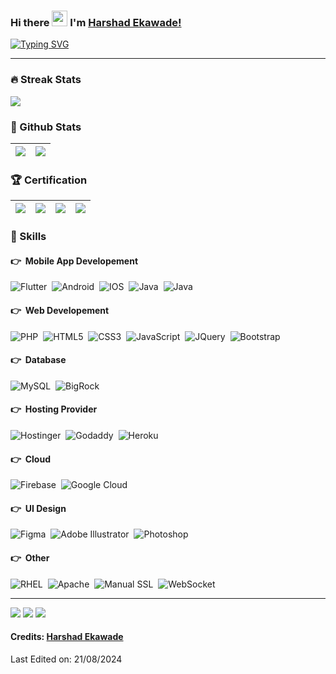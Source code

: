 ### Hi there <img src="https://media.giphy.com/media/hvRJCLFzcasrR4ia7z/giphy.gif" width="25"> I'm [Harshad Ekawade!](https://github.com/harshadekawade)
<a href="https://git.io/typing-svg"><img src="https://readme-typing-svg.herokuapp.com?font=Fira+Code&weight=600&size=18&duration=3000&vCenter=true&pause=1000&color=4493F8&width=510&lines=With+3%2B+Years+of+experience+in+IT+industry;Mobile+App+%7C+Web+Developer;Always+learning+new+things" alt="Typing SVG" /></a>
<hr/>

### 🔥 Streak Stats
<img src="https://github-readme-streak-stats.herokuapp.com/?user=harshadekawade&theme=transparent"/>

### 🚀 Github Stats
<img src="https://github-readme-stats.vercel.app/api/top-langs/?username=harshadekawade&layout=compact&theme=transparent"/>|<img src="https://github-readme-stats.vercel.app/api?username=harshadekawade&&show_icons=true&count_private=true&theme=transparent">
|---|---|

### 🏆 Certification
|[![](https://img.shields.io/badge/HTML%20Fundamental-red?style=for-the-badge)](https://github.com/harshadekawade/harshadekawade/blob/main/SoloLearn/HTML_certificate.jpg)|[![](https://img.shields.io/badge/CSS%20Fundamental-blue?style=for-the-badge)](https://github.com/harshadekawade/harshadekawade/blob/main/SoloLearn/CSS_certificate.jpg)|[![](https://img.shields.io/badge/PHP%20Tutorials-green?style=for-the-badge)](https://github.com/harshadekawade/harshadekawade/blob/main/SoloLearn/PHP_certificate.jpg)|[![](https://img.shields.io/badge/SQL%20Fundamental-orange?style=for-the-badge)](https://github.com/harshadekawade/harshadekawade/blob/main/SoloLearn/SQL_certificate.jpg)|
|---|---|---|---|

### 🎯 Skills
#### 👉 &nbsp;Mobile App Developement
![Flutter](https://img.shields.io/badge/flutter-02569B?style=flat-square&logo=flutter&logoColor=white)&nbsp;
![Android](https://img.shields.io/badge/android-34A853?style=flat-square&logo=android&logoColor=white)&nbsp;
![IOS](https://img.shields.io/badge/ios-000000?style=flat-square&logo=apple&logoColor=white)&nbsp;
![Java](https://img.shields.io/badge/java-%23ED8B00.svg?style=flat-square&logo=java&logoColor=white)&nbsp;
![Java](https://img.shields.io/badge/kotlin-%237F52FF.svg?style=flat-square&logo=kotlin&logoColor=white)&nbsp;

#### 👉 &nbsp;Web Developement
![PHP](https://img.shields.io/badge/php-%23556096.svg?style=flat-square&logo=php&logoColor=white)&nbsp;
![HTML5](https://img.shields.io/badge/html5-%23E34F26.svg?style=flat-square&logo=html5&logoColor=white)&nbsp;
![CSS3](https://img.shields.io/badge/css3-%231572B6.svg?style=flat-square&logo=css3&logoColor=white)&nbsp;
![JavaScript](https://img.shields.io/badge/javascript-%23323330.svg?style=flat-square&logo=javascript&logoColor=%23F7DF1E)&nbsp;
![JQuery](https://img.shields.io/badge/JQuery-%23106daf.svg?style=flat-square&logo=JQuery&logoColor=white)&nbsp;
![Bootstrap](https://img.shields.io/badge/bootstrap-%23563D7C.svg?style=flat-square&logo=bootstrap&logoColor=white)&nbsp;

#### 👉 &nbsp;Database
![MySQL](https://img.shields.io/badge/mysql-%234479A1.svg?style=flat-square&logo=mysql&logoColor=white)&nbsp;
![BigRock](https://img.shields.io/badge/postgresql-%234169E1.svg?style=flat-square&logo=postgresql&logoColor=white)&nbsp;

#### 👉 &nbsp;Hosting Provider
![Hostinger](https://img.shields.io/badge/hostinger-%23673DE6.svg?style=flat-square&logo=hostinger&logoColor=white)&nbsp;
![Godaddy](https://img.shields.io/badge/Godaddy-%231BDBDB.svg?style=flat-square&logo=Godaddy&logoColor=white)&nbsp;
![Heroku](https://img.shields.io/badge/heroku-%23430098.svg?style=flat-square&logo=heroku&logoColor=white)&nbsp;

#### 👉 &nbsp;Cloud
![Firebase](https://img.shields.io/badge/firebase-%23de3308.svg?style=flat-square&logo=firebase&logoColor=white)&nbsp;
![Google Cloud](https://img.shields.io/badge/GoogleCloud-%234285F4.svg?style=flat-square&logo=google-cloud&logoColor=white)&nbsp;

#### 👉 &nbsp;UI Design
![Figma](https://img.shields.io/badge/figma-%23F24E1E.svg?style=flat-square&logo=figma&logoColor=white)&nbsp;
![Adobe Illustrator](https://img.shields.io/badge/Illustrator-%23390808.svg?style=flat-square&logo=adobeillustrator&logoColor=ff9d08)&nbsp;
![Photoshop](https://img.shields.io/badge/Photoshop-%2331A8FF.svg?style=flat-square&logo=adobephotoshop&logoColor=white)&nbsp;

#### 👉 &nbsp;Other
![RHEL](https://img.shields.io/badge/RHEL-%23EE0000.svg?style=flat-square&logo=redhat&logoColor=white)&nbsp;
![Apache](https://img.shields.io/badge/apache-%23D22128.svg?style=flat-square&logo=apache&logoColor=white)&nbsp;
![Manual SSL](https://img.shields.io/badge/Manual%20SSL-%2334A853.svg?style=flat-square&logoColor=white)&nbsp;
![WebSocket](https://img.shields.io/badge/web%20socket-%234285F4.svg?style=flat-square&logoColor=white)&nbsp;
<hr>
<a target="_blank" href="https://www.linkedin.com/in/harshad-ekawade-74720122a"><img src="https://img.shields.io/badge/-LinkedIn-0077B5?style=for-the-badge&logo=Linkedin&logoColor=white"></img></a>
<a target="_blank" href="mailto:harshadekawade@gmail.com"><img src="https://img.shields.io/badge/-Gmail-D14836?style=for-the-badge&logo=Gmail&logoColor=white"></img></a>
<a target="_blank" href="https://leetcode.com/u/harshadekawade"><img src="https://img.shields.io/badge/leetcode-FFA116?style=for-the-badge&logo=leetcode&logoColor=white"></img></a>
<br>
</p>

#### Credits: [Harshad Ekawade](https://github.com/harshadekawade)

Last Edited on: 21/08/2024
